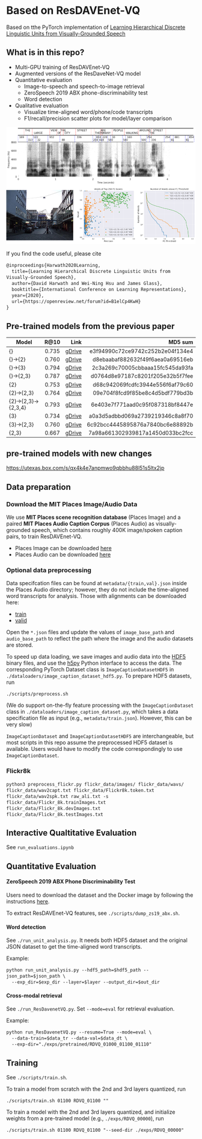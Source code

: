 # Based on ResDAVEnet-VQ
Based on tthe PyTorch implementation of [Learning Hierarchical Discrete Linguistic 
Units from Visually-Grounded Speech](https://openreview.net/forum?id=B1elCp4KwH)


## What is in this repo?
- Multi-GPU training of ResDAVEnet-VQ
- Augmented versions of the ResDaveNet-VQ model
- Quantitative evaluation
  - Image-to-speech and speech-to-image retrieval
  - ZeroSpeech 2019 ABX phone-discriminability test
  - Word detection
- Qualitative evaluation
  - Visualize time-aligned word/phone/code transcripts
  - F1/recall/precision scatter plots for model/layer comparison

![alt text](img/teaser.png "example image, alignment, and model comparison")


If you find the code useful, please cite
```
@inproceedings{Harwath2020Learning,
  title={Learning Hierarchical Discrete Linguistic Units from Visually-Grounded Speech},
  author={David Harwath and Wei-Ning Hsu and James Glass},
  booktitle={International Conference on Learning Representations},
  year={2020},
  url={https://openreview.net/forum?id=B1elCp4KwH}
}
```

## Pre-trained models from the previous paper
| Model               | R@10          | Link  | MD5 sum | 
| -------------       |:-------------:| -----:| ------: |
| {}                  | 0.735         | [gDrive](https://drive.google.com/file/d/1J-tw3eg3R5e9k0vIfQaBVKiaHyOJUcIB/view?usp=sharing) | e3f94990c72ce9742c252b2e04f134e4 |
| {}->{2}             | 0.760         | [gDrive](https://drive.google.com/file/d/1MhC6PCkt7DBQvWTvf-c_ru4HSHmSb9AP/view?usp=sharing) | d8ebaabaf882632f49f6aea0a69516eb |
| {}->{3}             | 0.794         | [gDrive](https://drive.google.com/file/d/1bmFQeP_BCQ5wvq8yutqQzUmwRr5iHnCf/view?usp=sharing) | 2c3a269c70005cbbaaa15fc545da93fa |
| {}->{2,3}           | 0.787         | [gDrive](https://drive.google.com/file/d/1mQW2Sh_FCDWaHYi-02XzocQObtnAZDc7/view?usp=sharing) | d0764d8e97187c8201f205e32b5f7fee |
| {2}                 | 0.753         | [gDrive](https://drive.google.com/file/d/1vGF8DCvsT3Gy-31nn5cYmD4dqrgzmQTF/view?usp=sharing) | d68c942069fcdfc3944e556f6af79c60 |
| {2}->{2,3}          | 0.764         | [gDrive](https://drive.google.com/file/d/1pOSQ1LLmcj0DJPSyBWxsqiFAfBYZi7Vd/view?usp=sharing) | 09e704f8fcd9f85be8c4d5bdf779bd3b |
| {2}->{2,3}->{2,3,4} | 0.793         | [gDrive](https://drive.google.com/file/d/1k41E7MP_LRTzPD0XwTHNzEBbiv05Ali7/view?usp=sharing) | 6e403e7f771aad0c95f087318bf8447e |
| {3}                 | 0.734         | [gDrive](https://drive.google.com/file/d/1yCtGdYrL8K-RaRN1PMdf_MKogFSnXkue/view?usp=sharing) | a0a3d5adbbd069a2739219346c8a8f70 |
| {3}->{2,3}          | 0.760         | [gDrive](https://drive.google.com/file/d/1K23y5u4K14gMycP9XhkwTGWN-GHNCcYA/view?usp=sharing) | 6c92bcc4445895876a7840bc6e88892b |
| {2,3}               | 0.667         | [gDrive](https://drive.google.com/file/d/1JHHgJ0wDlFs9Ol1Wo4kco7HSjc4zTy_Y/view?usp=sharing) | 7a98a661302939817a1450d033bc2fcc |


## pre-trained models with new changes
https://utexas.box.com/s/qx4k4e7anpmwo9qbbhu88l51s5ltx2jp

## Data preparation

### Download the MIT Places Image/Audio Data
We use **MIT Places scene recognition database** (Places Image) and a paired
**MIT Places Audio Caption Corpus** (Places Audio) as visually-grounded speech, 
which contains roughly 400K image/spoken caption pairs, to train ResDAVEnet-VQ.
- Places Image can be downloaded [here](http://places.csail.mit.edu/)
- Places Audio can be downloaded [here](https://groups.csail.mit.edu/sls/downloads/placesaudio/index.cgi)

### Optional data preprocessing
Data specifcation files can be found at `metadata/{train,val}.json` inside the 
Places Audio directory; however, they do not include the time-aligned word 
transcripts for analysis. Those with alignments can be downloaded here:
- [train](https://drive.google.com/file/d/17iZpPVkgwga1Av7xZQJY7ONg9auKmPvr/view?usp=sharing)
- [valid](https://drive.google.com/file/d/1Z8-KO3b2gEk8uh3MC6w3jFVxmrz2Newe/view?usp=sharing)

Open the `*.json` files and update the values of `image_base_path` and 
`audio_base_path` to reflect the path where the image and the audio datasets 
are stored. 

To speed up data loading, we save images and audio data into the 
[HDF5](https://www.hdfgroup.org) binary files, and use the 
[h5py](https://www.h5py.org/) Python interface to access the data.
The corresponding PyTorch Dataset class is `ImageCaptionDatasetHDF5` in
`./dataloaders/image_caption_dataset_hdf5.py`. To prepare HDF5 datasets, run
```
./scripts/preprocess.sh
```
(We do support on-the-fly feature processing with the `ImageCaptionDataset` class 
in `./dataloaders/image_caption_dataset.py`, which takes a data specification 
file as input (e.g., `metadata/train.json`). However, this can be very slow)

`ImageCaptionDataset` and `ImageCaptionDatasetHDF5` are interchangeable, but 
most scripts in this repo assume the preprocessed HDF5 dataset is available.
Users would have to modify the code correspondingly to use 
`ImageCaptionDataset`.

### Flickr8k
```
python3 preprocess_flickr.py flickr_data/images/ flickr_data/wavs/ flickr_data/wav2capt.txt flickr_data/Flickr8k.token.txt flickr_data/wav2spk.txt raw_ali.txt -s flickr_data/Flickr_8k.trainImages.txt flickr_data/Flickr_8k.devImages.txt flickr_data/Flickr_8k.testImages.txt
```

## Interactive Qualtitative Evaluation
See `run_evaluations.ipynb`


## Quantitative Evaluation

#### ZeroSpeech 2019 ABX Phone Discriminability Test
Users need to download the dataset and the Docker image by following the 
instructions [here](https://zerospeech.com/2019/getting_started.html).

To extract ResDAVEnet-VQ features, see `./scripts/dump_zs19_abx.sh`.


#### Word detection
See `./run_unit_analysis.py`. It needs both HDF5 dataset and the original JSON
dataset to get the time-aligned word transcripts.

Example:
```
python run_unit_analysis.py --hdf5_path=$hdf5_path --json_path=$json_path \
  --exp_dir=$exp_dir --layer=$layer --output_dir=$out_dir
```


#### Cross-modal retrieval
See `./run_ResDavenetVQ.py`. Set `--mode=eval` for retrieval evaluation.

Example:
```
python run_ResDavenetVQ.py --resume=True --mode=eval \
  --data-train=$data_tr --data-val=$data_dt \
  --exp-dir="./exps/pretrained/RDVQ_01000_01100_01110"
```


## Training
See `./scripts/train.sh`.

To train a model from scratch with the 2nd and 3rd layers quantized, run
```
./scripts/train.sh 01100 RDVQ_01100 ""
```

To train a model with the 2nd and 3rd layers quantized, and initialize weights 
from a pre-trained model (e.g., `./exps/RDVQ_00000`), run
```
./scripts/train.sh 01100 RDVQ_01100 "--seed-dir ./exps/RDVQ_00000"
```
